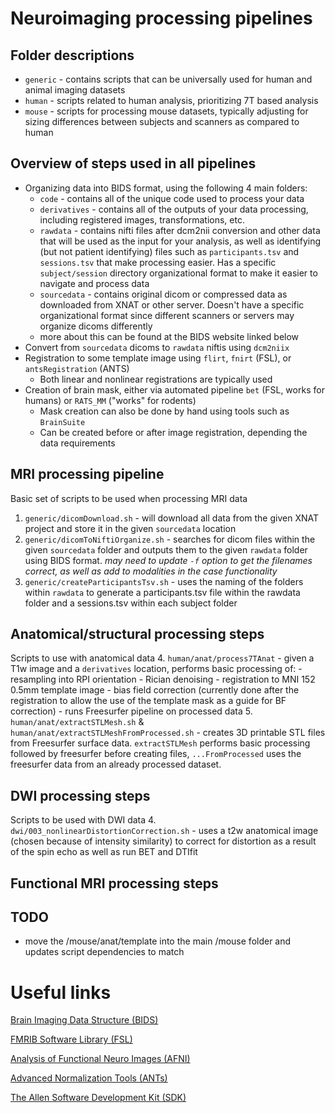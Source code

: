 # Neuroimaging processing pipelines
## Folder descriptions
- `generic` - contains scripts that can be universally used for human and animal imaging datasets
- `human` - scripts related to human analysis, prioritizing 7T based analysis
- `mouse` - scripts for processing mouse datasets, typically adjusting for sizing differences between subjects and scanners as compared to human

## Overview of steps used in all pipelines
- Organizing data into BIDS format, using the following 4 main folders:
    - `code` - contains all of the unique code used to process your data
    - `derivatives` - contains all of the outputs of your data processing, including registered images, transformations, etc.
    - `rawdata` - contains nifti files after dcm2nii conversion and other data that will be used as the input for your analysis, as well as identifying (but not patient identifying) files such as `participants.tsv` and `sessions.tsv` that make processing easier. Has a specific `subject/session` directory organizational format to make it easier to navigate and process data
    - `sourcedata` - contains original dicom or compressed data as downloaded from XNAT or other server. Doesn't have a specific organizational format since different scanners or servers may organize dicoms differently 
    - more about this can be found at the BIDS website linked below
- Convert from `sourcedata` dicoms to `rawdata` niftis using `dcm2niix`
- Registration to some template image using `flirt`, `fnirt` (FSL), or `antsRegistration` (ANTS)
    - Both linear and nonlinear registrations are typically used
- Creation of brain mask, either via automated pipeline `bet` (FSL, works for humans) or `RATS_MM` ("works" for rodents)
    - Mask creation can also be done by hand using tools such as `BrainSuite`
    - Can be created before or after image registration, depending the data requirements
## MRI processing pipeline
Basic set of scripts to be used when processing MRI data
1. `generic/dicomDownload.sh` - will download all data from the given XNAT project and store it in the given `sourcedata` location
2. `generic/dicomToNiftiOrganize.sh` - searches for dicom files within the given `sourcedata` folder and outputs them to the given `rawdata` folder using BIDS format. *may need to update `-f` option to get the filenames correct, as well as add to modalities in the case functionality*
3. `generic/createParticipantsTsv.sh` - uses the naming of the folders within `rawdata` to generate a participants.tsv file within the rawdata folder and a sessions.tsv within each subject folder

## Anatomical/structural processing steps
Scripts to use with anatomical data
4. `human/anat/process7TAnat` - given a T1w image and a `derivatives` location, performs basic processing of:
    - resampling into RPI orientation
    - Rician denoising
    - registration to MNI 152 0.5mm template image
    - bias field correction (currently done after the registration to allow the use of the template mask as a guide for BF correction)
    - runs Freesurfer pipeline on processed data
5. `human/anat/extractSTLMesh.sh` & `human/anat/extractSTLMeshFromProcessed.sh` - creates 3D printable STL files from Freesurfer surface data. `extractSTLMesh` performs basic processing followed by freesurfer before creating files, `...FromProcessed` uses the freesurfer data from an already processed dataset.
## DWI processing steps
Scripts to be used with DWI data
4. `dwi/003_nonlinearDistortionCorrection.sh` - uses a t2w anatomical image (chosen because of intensity similarity) to correct for distortion as a result of the spin echo as well as run BET and DTIfit
## Functional MRI processing steps

## TODO
- move the /mouse/anat/template into the main /mouse folder and updates script dependencies to match

# Useful links
[Brain Imaging Data Structure (BIDS)](https://bids.neuroimaging.io/)

[FMRIB Software Library (FSL)](https://fsl.fmrib.ox.ac.uk/fsl/fslwiki/)

[Analysis of Functional Neuro Images (AFNI)](https://afni.nimh.nih.gov/)

[Advanced Normalization Tools (ANTs)](http://stnava.github.io/ANTs/)

[The Allen Software Development Kit (SDK)](https://allensdk.readthedocs.io/en/latest/)